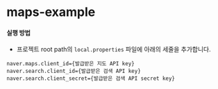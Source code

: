 # maps-example

#### 실행 방법
- 프로젝트 root path의 `local.properties` 파일에 아래의 세줄을 추가합니다.
```
naver.maps.client_id={발급받은 지도 API key}
naver.search.client_id={발급받은 검색 API key}
naver.search.client_secret={발급받은 검색 API secret key}
```
